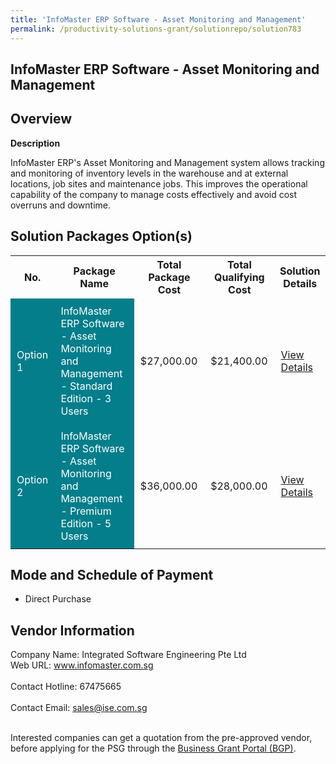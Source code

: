 ```yaml
---
title: 'InfoMaster ERP Software - Asset Monitoring and Management'
permalink: /productivity-solutions-grant/solutionrepo/solution783
---
```


## InfoMaster ERP Software - Asset Monitoring and Management

## Overview

**Description**

InfoMaster ERP's Asset Monitoring and Management system allows tracking and monitoring of inventory levels in the warehouse and at external locations, job sites and maintenance jobs. This improves the operational capability of the company to manage costs effectively and avoid cost overruns and downtime.

## Solution Packages Option(s)

<table>
<tr>
<th><b>No.</b></th>
<th><b>Package Name</b></th>
<th><b>Total Package Cost</b></th>
<th><b>Total Qualifying Cost</b></th>
<th><b>Solution Details</b></th>
</tr>
<tr>
<td style='padding: 10px; background-color: #037E8A; color: #FFFFFF;'>Option 1</td>
<td style='padding: 10px; background-color: #037E8A; color: #FFFFFF;'>InfoMaster ERP Software - Asset Monitoring and Management - Standard Edition - 3 Users</td>
<td style='padding: 10px;'>$27,000.00</td>
<td style='padding: 10px;'>$21,400.00</td>
<td style='padding: 10px;'><a href='/images/psg/Integrated_Software_Engin_20200780_Desensitised_Annex_3_Part_1.pdf' target='_blank'>View Details</a></td>
</tr>
<tr>
<td style='padding: 10px; background-color: #037E8A; color: #FFFFFF;'>Option 2</td>
<td style='padding: 10px; background-color: #037E8A; color: #FFFFFF;'>InfoMaster ERP Software - Asset Monitoring and Management - Premium Edition - 5 Users</td>
<td style='padding: 10px;'>$36,000.00</td>
<td style='padding: 10px;'>$28,000.00</td>
<td style='padding: 10px;'><a href='/images/psg/Integrated_Software_Engin_20200780_Desensitised_Annex_3_Part_2.pdf' target='_blank'>View Details</a></td>
</tr>
</table>

## Mode and Schedule of Payment

 - Direct Purchase

## Vendor Information

 Company Name: Integrated Software Engineering Pte Ltd<br>Web URL: www.infomaster.com.sg <br><br>Contact Hotline: 67475665 <br><br>Contact Email: sales@ise.com.sg <br><br>

Interested companies can get a quotation from the pre-approved vendor, before applying for the PSG through the <a href='https://www.businessgrants.gov.sg/' target='_blank' rel='noopener'>Business Grant Portal (BGP)</a>.

<script src="/jquery/resize-tables.js"></script>
